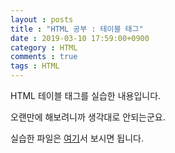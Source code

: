 ```yaml
---
layout : posts
title : "HTML 공부 : 테이블 태그"
date : 2019-03-10 17:59:00+0900
category : HTML
comments : true
tags : HTML
---
```

HTML 테이블 태그를 실습한 내용입니다.

오랜만에 해보려니까 생각대로 안되는군요.

실습한 파일은 [여기](https://minungpark.github.io/HTML/TableTag.html)서 보시면 됩니다.

